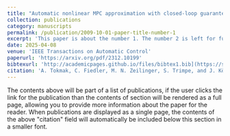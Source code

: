 ```yaml
---
title: "Automatic nonlinear MPC approximation with closed-loop guarantees"
collection: publications
category: manuscripts
permalink: /publication/2009-10-01-paper-title-number-1
excerpt: 'This paper is about the number 1. The number 2 is left for future work.'
date: 2025-04-08
venue: 'IEEE Transactions on Automatic Control'
paperurl: 'https://arxiv.org/pdf/2312.10199'
bibtexurl: 'http://academicpages.github.io/files/bibtex1.bib](https://scholar.googleusercontent.com/scholar.bib?q=info:AH3Y-W0IKdMJ:scholar.google.com/&output=citation&scisdr=ClHgtP9wEOHCkkXRlks:AFWwaeYAAAAAZ_vXjkusaypXEmYHi1Z7_X9CS_c&scisig=AFWwaeYAAAAAZ_vXjgWhtflFXnoKPh4HkELivQI&scisf=4&ct=citation&cd=-1&hl=en'
citation: 'A. Tokmak, C. Fiedler, M. N. Zeilinger, S. Trimpe, and J. Köhler. “Automatic nonlinear MPC approximation with closed-loop guarantees”. In: IEEE Transactions on Automatic Control (2025).'
---
```

The contents above will be part of a list of publications, if the user clicks the link for the publication than the contents of section will be rendered as a full page, allowing you to provide more information about the paper for the reader. When publications are displayed as a single page, the contents of the above "citation" field will automatically be included below this section in a smaller font.
